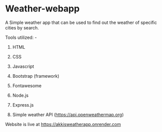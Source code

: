 # Weather-webapp
A Simple weather app that can be used to find out the weather of specific cities by search.


  Tools utilized: - 

  1. HTML 

  2. CSS 

  3. Javascript 

  4. Bootstrap (framework) 

  5. Fontawesome 

  6. Node.js

  7. Express.js 

  8. Simple weather API (https://api.openweathermap.org)     


Website is live at https://akkisweatherapp.onrender.com

